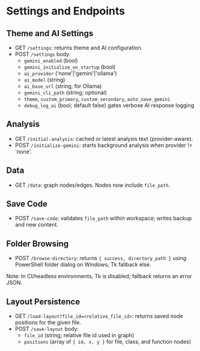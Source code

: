 # Settings and Endpoints

## Theme and AI Settings
- GET `/settings`: returns theme and AI configuration.
- POST `/settings` body:
  - `gemini_enabled` (bool)
  - `gemini_initialize_on_startup` (bool)
  - `ai_provider` ('none'|'gemini'|'ollama')
  - `ai_model` (string)
  - `ai_base_url` (string; for Ollama)
  - `gemini_cli_path` (string; optional)
  - `theme`, `custom_primary`, `custom_secondary`, `auto_save_gemini`
  - `debug_log_ai` (bool; default false) gates verbose AI response logging

## Analysis
- GET `/initial-analysis`: cached or latest analysis text (provider-aware).
- POST `/initialize-gemini`: starts background analysis when provider != 'none'.

## Data
- GET `/data`: graph nodes/edges. Nodes now include `file_path`.

## Save Code
- POST `/save-code`: validates `file_path` within workspace; writes backup and new content.

## Folder Browsing
- POST `/browse-directory`: returns `{ success, directory_path }` using PowerShell folder dialog on Windows; Tk fallback else.

Note: In CI/headless environments, Tk is disabled; fallback returns an error JSON.

## Layout Persistence
- GET `/load-layout?file_id=<relative_file_id>`: returns saved node positions for the given file.
- POST `/save-layout` body:
  - `file_id` (string; relative file id used in graph)
  - `positions` (array of `{ id, x, y }` for file, class, and function nodes)
